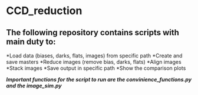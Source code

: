 # CCD_reduction
## The following repository contains scripts with main duty to:
*Load data (biases, darks, flats, images) from specific path
*Create and save masters
*Reduce images (remove bias, darks, flats)
*Align images 
*Stack images
*Save output in specific path
*Show the comparison plots

***Important functions for the script to run are the convinience_functions.py and the image_sim.py***
